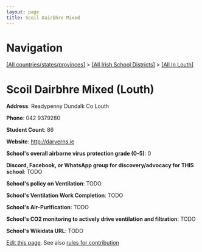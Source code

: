 ```yaml
---
layout: page
title: Scoil Dairbhre Mixed
---
```

# Navigation

[[All countries/states/provinces]](../../..) > [[All Irish School Districts]](../..) > [[All In Louth]](..)

# Scoil Dairbhre Mixed (Louth)

**Address**: Readypenny Dundalk Co Louth

**Phone**: 042 9379280

**Student Count**: 86

**Website**: <http://darverns.ie>

**School's overall airborne virus protection grade (0-5)**: 0

**Discord, Facebook, or WhatsApp group for discovery/advocacy for THIS school**: TODO

**School's policy on Ventilation**: TODO

**School's Ventilation Work Completion**: TODO

**School's Air-Purification**: TODO

**School's CO2 monitoring to actively drive ventilation and filtration**: TODO

**School's Wikidata URL**: TODO


[Edit this page](https://github.com/ventilate-schools/Ireland/edit/main/./Louth/Scoil_Dairbhre_Mixed.md). See also [rules for contribution](../../../contribution-rules/)